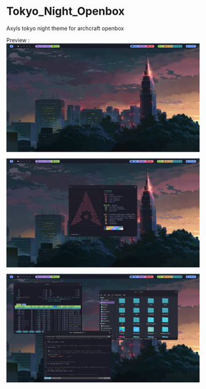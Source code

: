 # Tokyo_Night_Openbox
Axyls tokyo night theme for archcraft openbox


Preview :
![image](https://github.com/Parthita/Tokyo_Night_Openbox/blob/main/tokyo-nights/preview/Screenshot_2023-01-04-23-19-40_1920x1080.png)


![image](https://github.com/Parthita/Tokyo_Night_Openbox/blob/main/tokyo-nights/preview/Screenshot_2023-01-04-23-19-47_1920x1080.png)


![image](https://github.com/Parthita/Tokyo_Night_Openbox/blob/main/tokyo-nights/preview/Screenshot_2023-01-04-23-21-17_1920x1080.png)
